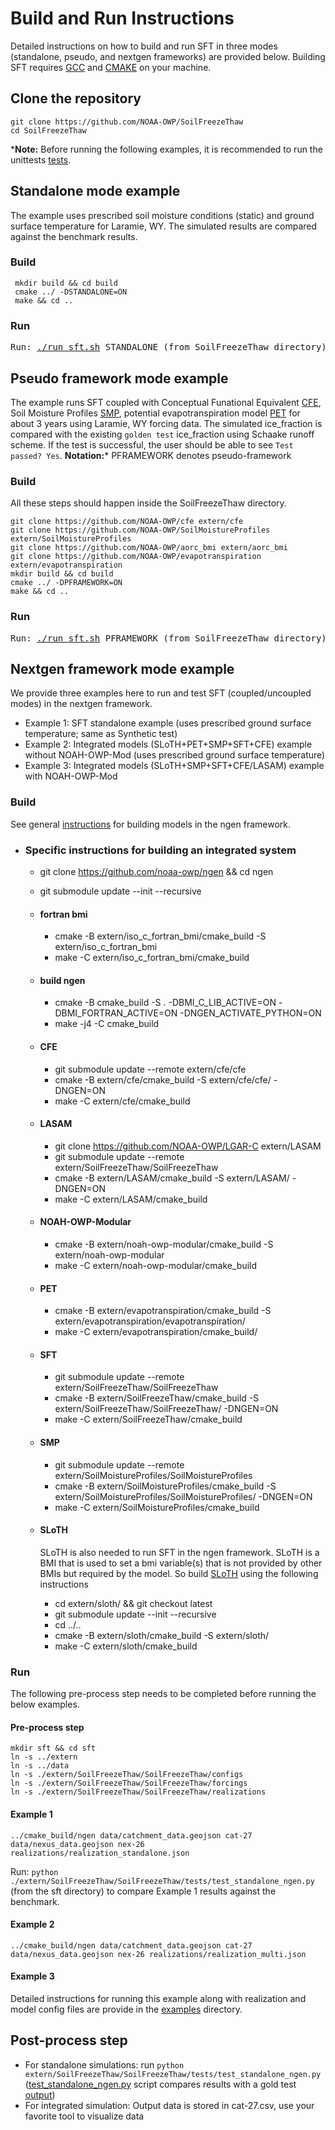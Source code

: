 # Build and Run Instructions
Detailed instructions on how to build and run SFT in three modes (standalone, pseudo, and nextgen frameworks) are provided below. Building SFT requires [GCC](https://gcc.gnu.org) and [CMAKE](https://cmake.org/) on your machine.

## Clone the repository
```
git clone https://github.com/NOAA-OWP/SoilFreezeThaw
cd SoilFreezeThaw 
```
***Note:** Before running the following examples, it is recommended to run the unittests [tests](https://github.com/NOAA-OWP/SoilFreezeThaw/tree/ajk/doc_update/tests).

## Standalone mode example
The example uses prescribed soil moisture conditions (static) and ground surface temperature for Laramie, WY. The simulated results are compared against the benchmark results.

### Build
```
 mkdir build && cd build
 cmake ../ -DSTANDALONE=ON
 make && cd ..
```
### Run
<pre>
Run: <a href="https://github.com/NOAA-OWP/SoilFreezeThaw/blob/ajk/doc_update/run_sft.sh">./run_sft.sh</a> STANDALONE (from SoilFreezeThaw directory)    
</pre>

## Pseudo framework mode example
The example runs SFT coupled with Conceptual Funational Equivalent [CFE](https://github.com/NOAA-OWP/cfe/), Soil Moisture Profiles [SMP]( https://github.com/NOAA-OWP/SoilMoistureProfiles), potential evapotranspiration model [PET](https://github.com/NOAA-OWP/evapotranspiration) for about 3 years using Laramie, WY forcing data. The simulated ice_fraction is compared with the existing `golden test` ice_fraction using Schaake runoff scheme. If the test is successful, the user should be able to see `Test passed? Yes`.
**Notation:*** PFRAMEWORK denotes pseudo-framework
### Build
All these steps should happen inside the SoilFreezeThaw directory.
```
git clone https://github.com/NOAA-OWP/cfe extern/cfe
git clone https://github.com/NOAA-OWP/SoilMoistureProfiles extern/SoilMoistureProfiles
git clone https://github.com/NOAA-OWP/aorc_bmi extern/aorc_bmi
git clone https://github.com/NOAA-OWP/evapotranspiration extern/evapotranspiration
mkdir build && cd build
cmake ../ -DPFRAMEWORK=ON
make && cd ..
```
### Run
<pre>
Run: <a href="https://github.com/NOAA-OWP/SoilFreezeThaw/blob/ajk/doc_update/run_sft.sh">./run_sft.sh</a> PFRAMEWORK (from SoilFreezeThaw directory)
</pre>

## Nextgen framework mode example
We provide three examples here to run and test SFT (coupled/uncoupled modes) in the nextgen framework.
- Example 1: SFT standalone example (uses prescribed ground surface temperature; same as Synthetic test)
- Example 2: Integrated models (SLoTH+PET+SMP+SFT+CFE) example without NOAH-OWP-Mod (uses prescribed ground surface temperature)
- Example 3: Integrated models (SLoTH+SMP+SFT+CFE/LASAM) example with NOAH-OWP-Mod

### Build
See general [instructions](https://github.com/NOAA-OWP/ngen/wiki/NGen-Tutorial#running-cfe) for building models in the ngen framework. 
- ### Specific instructions for building an integrated system
  - git clone https://github.com/noaa-owp/ngen && cd ngen
  - git submodule update --init --recursive
  - #### fortran bmi
    - cmake -B extern/iso_c_fortran_bmi/cmake_build -S extern/iso_c_fortran_bmi
    - make -C extern/iso_c_fortran_bmi/cmake_build
  - #### build ngen
     - cmake -B cmake_build -S . -DBMI_C_LIB_ACTIVE=ON -DBMI_FORTRAN_ACTIVE=ON -DNGEN_ACTIVATE_PYTHON=ON
     - make -j4 -C cmake_build
  - #### CFE
    - git submodule update --remote extern/cfe/cfe 
    - cmake -B extern/cfe/cmake_build -S extern/cfe/cfe/ -DNGEN=ON
    - make -C extern/cfe/cmake_build
  - #### LASAM
    - git clone https://github.com/NOAA-OWP/LGAR-C extern/LASAM
    - git submodule update --remote extern/SoilFreezeThaw/SoilFreezeThaw  
    - cmake -B extern/LASAM/cmake_build -S extern/LASAM/ -DNGEN=ON
    - make -C extern/LASAM/cmake_build
  - #### NOAH-OWP-Modular
    - cmake -B extern/noah-owp-modular/cmake_build -S extern/noah-owp-modular
    - make -C extern/noah-owp-modular/cmake_build
  - #### PET
    - cmake -B extern/evapotranspiration/cmake_build -S extern/evapotranspiration/evapotranspiration/
    - make -C extern/evapotranspiration/cmake_build/
  - #### SFT
    - git submodule update --remote extern/SoilFreezeThaw/SoilFreezeThaw  
    - cmake -B extern/SoilFreezeThaw/cmake_build -S extern/SoilFreezeThaw/SoilFreezeThaw/ -DNGEN=ON
    - make -C extern/SoilFreezeThaw/cmake_build
  - #### SMP
    - git submodule update --remote extern/SoilMoistureProfiles/SoilMoistureProfiles
    - cmake -B extern/SoilMoistureProfiles/cmake_build -S extern/SoilMoistureProfiles/SoilMoistureProfiles/ -DNGEN=ON
    - make -C extern/SoilMoistureProfiles/cmake_build
 
  - #### SLoTH
    SLoTH is also needed to run SFT in the ngen framework. SLoTH is a BMI that is used to set a bmi variable(s) that is not provided by other BMIs but required by the model. So build [SLoTH](https://github.com/NOAA-OWP/SLoTH) using the following instructions
    - cd extern/sloth/ && git checkout latest 
    - git submodule update --init --recursive
    - cd ../..
    - cmake -B extern/sloth/cmake_build -S extern/sloth/
    - make -C extern/sloth/cmake_build

### Run
The following pre-process step needs to be completed before running the below examples.
  #### Pre-process step
  ```
  mkdir sft && cd sft
  ln -s ../extern
  ln -s ../data 
  ln -s ./extern/SoilFreezeThaw/SoilFreezeThaw/configs
  ln -s ./extern/SoilFreezeThaw/SoilFreezeThaw/forcings
  ln -s ./extern/SoilFreezeThaw/SoilFreezeThaw/realizations
  ```
  
  #### Example 1
  ```
  ../cmake_build/ngen data/catchment_data.geojson cat-27 data/nexus_data.geojson nex-26 realizations/realization_standalone.json
  ```
  Run: `python ./extern/SoilFreezeThaw/SoilFreezeThaw/tests/test_standalone_ngen.py` (from the sft directory) to compare Example 1 results against the benchmark.
  #### Example 2
  ```
  ../cmake_build/ngen data/catchment_data.geojson cat-27 data/nexus_data.geojson nex-26 realizations/realization_multi.json
  ```
  #### Example 3
  Detailed instructions for running this example along with realization and model config files are provide in the [examples](https://github.com/NOAA-OWP/SoilFreezeThaw/tree/ajk/doc_update/examples) directory.
## Post-process step
  - For standalone simulations: run `python extern/SoilFreezeThaw/SoilFreezeThaw/tests/test_standalone_ngen.py` ([test_standalone_ngen.py](https://github.com/NOAA-OWP/SoilFreezeThaw/blob/ajk/doc_update/tests/test_standalone_ngen.py) script compares results with a gold test [output](https://github.com/NOAA-OWP/SoilFreezeThaw/blob/ajk/doc_update/tests/file_golden.csv))
  - For integrated simulation: Output data is stored in cat-27.csv, use your favorite tool to visualize data

